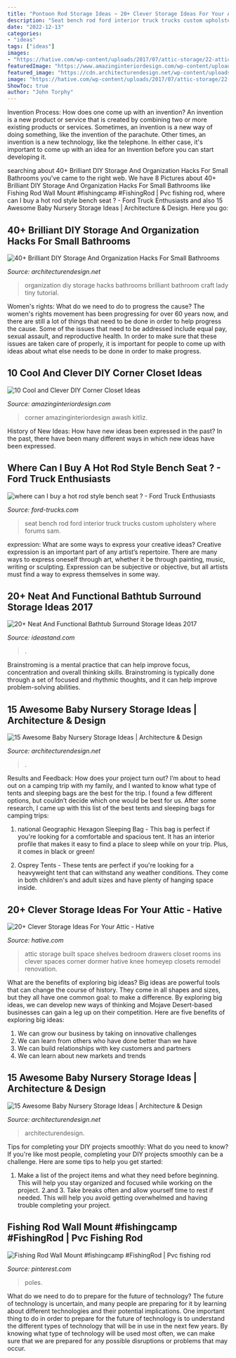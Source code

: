 ```yaml
---
title: "Pontoon Rod Storage Ideas ~ 20+ Clever Storage Ideas For Your Attic"
description: "Seat bench rod ford interior truck trucks custom upholstery where forums sam"
date: "2022-12-13"
categories:
- "ideas"
tags: ["ideas"]
images:
- "https://hative.com/wp-content/uploads/2017/07/attic-storage/22-attic-storage-ideas.jpg"
featuredImage: "https://www.amazinginteriordesign.com/wp-content/uploads/2016/09/10-cool-and-clever-diy-corner-closet-ideas-3.jpg"
featured_image: "https://cdn.architecturendesign.net/wp-content/uploads/2014/09/1610.jpg"
image: "https://hative.com/wp-content/uploads/2017/07/attic-storage/22-attic-storage-ideas.jpg"
ShowToc: true
author: "John Torphy"
---
```



Invention Process: How does one come up with an invention?
An invention is a new product or service that is created by combining two or more existing products or services. Sometimes, an invention is a new way of doing something, like the invention of the parachute. Other times, an invention is a new technology, like the telephone. In either case, it's important to come up with an idea for an Invention before you can start developing it.

	

		
searching about 40+ Brilliant DIY Storage And Organization Hacks For Small Bathrooms you've came to the right web. We have 8 Pictures about 40+ Brilliant DIY Storage And Organization Hacks For Small Bathrooms like Fishing Rod Wall Mount #fishingcamp #FishingRod | Pvc fishing rod, where can I buy a hot rod style bench seat ? - Ford Truck Enthusiasts and also 15 Awesome Baby Nursery Storage Ideas | Architecture &amp; Design. Here you go:
		
    
## 40+ Brilliant DIY Storage And Organization Hacks For Small Bathrooms

<img loading=lazy src="http://cdn.architecturendesign.net/wp-content/uploads/2016/01/AD-Brilliant-DIY-Storage-And-Organization-Hacks-For-Small-Bathrooms-08.jpg" onerror="this.onerror=null;this.src='https://tse1.mm.bing.net/th?id=OIP.wlSv312AYdMFMH13qgxj4AHaMI&amp;pid=15.1';" alt="40+ Brilliant DIY Storage And Organization Hacks For Small Bathrooms">

_Source: architecturendesign.net_

>organization diy storage hacks bathrooms brilliant bathroom craft lady tiny tutorial. 

	

Women's rights: What do we need to do to progress the cause?
The women's rights movement has been progressing for over 60 years now, and there are still a lot of things that need to be done in order to help progress the cause. Some of the issues that need to be addressed include equal pay, sexual assault, and reproductive health. In order to make sure that these issues are taken care of properly, it is important for people to come up with ideas about what else needs to be done in order to make progress.

    
## 10 Cool And Clever DIY Corner Closet Ideas

<img loading=lazy src="https://www.amazinginteriordesign.com/wp-content/uploads/2016/09/10-cool-and-clever-diy-corner-closet-ideas-3.jpg" onerror="this.onerror=null;this.src='https://tse2.mm.bing.net/th?id=OIP.7y_Xq6C-dKy-DdbrQ5VgQQHaKY&amp;pid=15.1';" alt="10 Cool and Clever DIY Corner Closet Ideas">

_Source: amazinginteriordesign.com_

>corner amazinginteriordesign awash kitliz. 

	

History of New Ideas: How have new ideas been expressed in the past?
In the past, there have been many different ways in which new ideas have been expressed.

    
## Where Can I Buy A Hot Rod Style Bench Seat ? - Ford Truck Enthusiasts

<img loading=lazy src="https://www.ford-trucks.com/forums/attachment.php?attachmentid=41952&amp;stc=1&amp;d=1317379817" onerror="this.onerror=null;this.src='https://tse4.mm.bing.net/th?id=OIP.VHyhmeAT8TABUhBW5c94nQHaFj&amp;pid=15.1';" alt="where can I buy a hot rod style bench seat ? - Ford Truck Enthusiasts">

_Source: ford-trucks.com_

>seat bench rod ford interior truck trucks custom upholstery where forums sam. 

	

expression: What are some ways to express your creative ideas?
Creative expression is an important part of any artist’s repertoire. There are many ways to express oneself through art, whether it be through painting, music, writing or sculpting. Expression can be subjective or objective, but all artists must find a way to express themselves in some way.

    
## 20+ Neat And Functional Bathtub Surround Storage Ideas 2017

<img loading=lazy src="https://ideastand.com/wp-content/uploads/2016/05/bathtub-surround-storage/5-bathtub-surround-storage-ideas.jpg" onerror="this.onerror=null;this.src='https://tse3.mm.bing.net/th?id=OIP.I0KNUlSehM2redUt4DlHswHaLL&amp;pid=15.1';" alt="20+ Neat And Functional Bathtub Surround Storage Ideas 2017">

_Source: ideastand.com_

>. 

	

Brainstroming is a mental practice that can help improve focus, concentration and overall thinking skills. Brainstroming is typically done through a set of focused and rhythmic thoughts, and it can help improve problem-solving abilities.

    
## 15 Awesome Baby Nursery Storage Ideas | Architecture &amp; Design

<img loading=lazy src="https://cdn.architecturendesign.net/wp-content/uploads/2014/09/712.jpg" onerror="this.onerror=null;this.src='https://tse4.mm.bing.net/th?id=OIP.hsbMCjgcfdAuWu9QGcOtoAHaFO&amp;pid=15.1';" alt="15 Awesome Baby Nursery Storage Ideas | Architecture &amp; Design">

_Source: architecturendesign.net_

>. 

	

Results and Feedback: How does your project turn out?
I’m about to head out on a camping trip with my family, and I wanted to know what type of tents and sleeping bags are the best for the trip. I found a few different options, but couldn’t decide which one would be best for us. After some research, I came up with this list of the best tents and sleeping bags for camping trips:
1) national Geographic Hexagon Sleeping Bag - This bag is perfect if you're looking for a comfortable and spacious tent. It has an interior profile that makes it easy to find a place to sleep while on your trip. Plus, it comes in black or green!

2) Osprey Tents - These tents are perfect if you're looking for a heavyweight tent that can withstand any weather conditions. They come in both children's and adult sizes and have plenty of hanging space inside.

    
## 20+ Clever Storage Ideas For Your Attic - Hative

<img loading=lazy src="https://hative.com/wp-content/uploads/2017/07/attic-storage/22-attic-storage-ideas.jpg" onerror="this.onerror=null;this.src='https://tse4.mm.bing.net/th?id=OIP.hsDQPA-M4XRSkR0txFWIPAHaJ4&amp;pid=15.1';" alt="20+ Clever Storage Ideas For Your Attic - Hative">

_Source: hative.com_

>attic storage built space shelves bedroom drawers closet rooms ins clever spaces corner dormer hative knee homeyep closets remodel renovation. 

	

What are the benefits of exploring big ideas?
Big ideas are powerful tools that can change the course of history. They come in all shapes and sizes, but they all have one common goal: to make a difference. By exploring big ideas, we can develop new ways of thinking and Mojave Desert-based businesses can gain a leg up on their competition. Here are five benefits of exploring big ideas: 
1. We can grow our business by taking on innovative challenges
2. We can learn from others who have done better than we have
3. We can build relationships with key customers and partners
4. We can learn about new markets and trends

    
## 15 Awesome Baby Nursery Storage Ideas | Architecture &amp; Design

<img loading=lazy src="https://cdn.architecturendesign.net/wp-content/uploads/2014/09/1610.jpg" onerror="this.onerror=null;this.src='https://tse2.mm.bing.net/th?id=OIP.zggvcSd3BG-Se7QsO7PB9wHaLD&amp;pid=15.1';" alt="15 Awesome Baby Nursery Storage Ideas | Architecture &amp; Design">

_Source: architecturendesign.net_

>architecturendesign. 

	

Tips for completing your DIY projects smoothly: What do you need to know?
If you're like most people, completing your DIY projects smoothly can be a challenge. Here are some tips to help you get started: 
1. Make a list of the project items and what they need before beginning. This will help you stay organized and focused while working on the project. 
2.аnd 3. Take breaks often and allow yourself time to rest if needed. This will help you avoid getting overwhelmed and having trouble completing your project.

    
## Fishing Rod Wall Mount #fishingcamp #FishingRod | Pvc Fishing Rod

<img loading=lazy src="https://i.pinimg.com/736x/00/e0/ac/00e0ac48479b52b0216eb462d4aa2364.jpg" onerror="this.onerror=null;this.src='https://tse4.mm.bing.net/th?id=OIP.a6-3ddg9ApKiESh4hXPU_QHaJ3&amp;pid=15.1';" alt="Fishing Rod Wall Mount #fishingcamp #FishingRod | Pvc fishing rod">

_Source: pinterest.com_

>poles. 

	

What do we need to do to prepare for the future of technology?
The future of technology is uncertain, and many people are preparing for it by learning about different technologies and their potential implications. One important thing to do in order to prepare for the future of technology is to understand the different types of technology that will be in use in the next few years. By knowing what type of technology will be used most often, we can make sure that we are prepared for any possible disruptions or problems that may occur.

